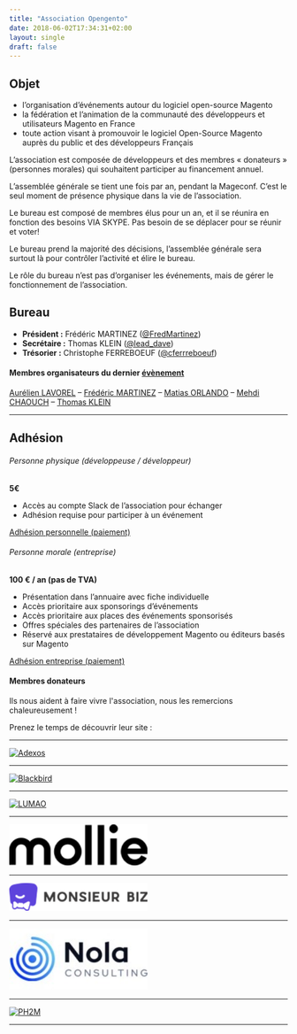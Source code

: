 ```yaml
---
title: "Association Opengento"
date: 2018-06-02T17:34:31+02:00
layout: single
draft: false
---
```


## Objet

- l’organisation d’événements autour du logiciel open-source Magento
- la fédération et l’animation de la communauté des développeurs et utilisateurs Magento en France
- toute action visant à promouvoir le logiciel Open-Source Magento auprès du public et des développeurs Français

L’association est composée de développeurs et des membres « donateurs » (personnes morales) qui souhaitent participer au financement annuel.

L’assemblée générale se tient une fois par an, pendant la Mageconf. C’est le seul moment de présence physique dans la vie de l’association.

Le bureau est composé de membres élus pour un an, et il se réunira en fonction des besoins VIA SKYPE. Pas besoin de se déplacer pour se réunir et voter!

Le bureau prend la majorité des décisions, l’assemblée générale sera surtout là pour contrôler l’activité et élire le bureau.

Le rôle du bureau n’est pas d’organiser les événements, mais de gérer le fonctionnement de l’association.

## Bureau

- **Président :** Frédéric MARTINEZ ([@FredMartinez](https://twitter.com/FredMartinez))
- **Secrétaire :** Thomas KLEIN ([@lead_dave](https://twitter.com/lead_dave))
- **Trésorier :** Christophe FERREBOEUF ([@cferrreboeuf](https://twitter.com/cferrreboeuf))

#### Membres organisateurs du dernier [évènement](https://opengento.fr/events/)

[Aurélien LAVOREL](https://twitter.com/LavoWeb) – [Frédéric MARTINEZ](https://twitter.com/FredMartinez) – [Matias ORLANDO](https://twitter.com/mercuriel_) – [Mehdi CHAOUCH](https://twitter.com/mehdichch) – [Thomas KLEIN](https://twitter.com/lead_dave)

------

## Adhésion

###### Personne physique (développeuse / développeur)

**5€**

- Accès au compte Slack de l’association pour échanger
- Adhésion requise pour participer à un événement

[Adhésion personnelle (paiement)](https://www.helloasso.com/associations/opengento/adhesions/adhesion-individuelle-opengento)

###### Personne morale (entreprise)

**100 € / an (pas de TVA)**

- Présentation dans l’annuaire avec fiche individuelle
- Accès prioritaire aux sponsorings d’événements
- Accès prioritaire aux places des événements sponsorisés
- Offres spéciales des partenaires de l’association
- Réservé aux prestataires de développement Magento ou éditeurs basés sur Magento

[Adhésion entreprise (paiement)](https://www.helloasso.com/associations/opengento/adhesions/adhesion-entreprise-opengento)


#### Membres donateurs

Ils nous aident à faire vivre l'association, nous les remercions chaleureusement !

Prenez le temps de découvrir leur site :


------

[<img alt="Adexos" src="https://raw.githubusercontent.com/opengento/site-opengento/master/static/img/partners/adexos-150x65.png" title="Adexos" width="250"/>](https://www.adexos.fr)

------

[<img alt="Blackbird" src="https://raw.githubusercontent.com/opengento/site-opengento/master/static/img/partners/blackbird-logo.png" title="Blackbird" width="250"/>](https://black.bird.eu/)

------

[<img alt="LUMAO" src="https://raw.githubusercontent.com/opengento/site-opengento/master/static/img/partners/lumao-small.png" title="LUMAO" width="250"/>](https://lumao.eu)

------

[<img alt="Mollie" src="https://raw.githubusercontent.com/opengento/site-opengento/master/static/img/partners/mollie.png" title="MOLLIE" width="250"/>](https://mollie.com)

------

[<img alt="Monsieur Biz" src="https://raw.githubusercontent.com/opengento/site-opengento/master/static/img/partners/MonsieurBiz.png" title="Monsieur Biz" width="250"/>](https://monsieurbiz.com/)

------

[<img alt="PH2M" src="https://raw.githubusercontent.com/opengento/site-opengento/master/static/img/partners/nola-consulting-logo.jpeg" title="NOLA Consulting" width="250"/>](https://nolaconsulting.fr/)

------

[<img alt="PH2M" src="https://raw.githubusercontent.com/opengento/site-opengento/master/static/img/partners/ph2m-logo.png" title="PH2M" width="250"/>](https://www.ph2m.com/)

-------
